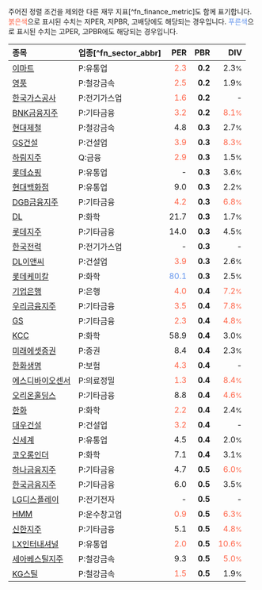 주어진 정렬 조건을 제외한 다른 재무 지표[^fn_finance_metric]도 함께 표기합니다. <span style="color:tomato">붉은색</span>으로 표시된 수치는 저PER, 저PBR, 고배당에도 해당되는 경우입니다. <span style="color:cornflowerblue">푸른색</span>으로 표시된 수치는 고PER, 고PBR에도 해당되는 경우입니다.

| **종목** | **업종**[^fn_sector_abbr] | **PER** | **PBR** | **DIV** |
| :--- | :--- | --: | --: | --: |
| [이마트](/139480/) | P:유통업 | <span style="color:tomato">2.3</span> | **0.2** | 2.3<small>%</small> |
| [영풍](/000670/) | P:철강금속 | <span style="color:tomato">2.5</span> | **0.2** | 1.9<small>%</small> |
| [한국가스공사](/036460/) | P:전기가스업 | <span style="color:tomato">1.6</span> | **0.2** | - |
| [BNK금융지주](/138930/) | P:기타금융 | <span style="color:tomato">3.2</span> | **0.2** | <span style="color:tomato">8.1<small>%</small></span> |
| [현대제철](/004020/) | P:철강금속 | 4.8 | **0.3** | 2.7<small>%</small> |
| [GS건설](/006360/) | P:건설업 | <span style="color:tomato">3.9</span> | **0.3** | <span style="color:tomato">8.3<small>%</small></span> |
| [하림지주](/003380/) | Q:금융 | <span style="color:tomato">2.9</span> | **0.3** | 1.5<small>%</small> |
| [롯데쇼핑](/023530/) | P:유통업 | - | **0.3** | 3.6<small>%</small> |
| [현대백화점](/069960/) | P:유통업 | 9.0 | **0.3** | 2.2<small>%</small> |
| [DGB금융지주](/139130/) | P:기타금융 | <span style="color:tomato">4.2</span> | **0.3** | <span style="color:tomato">6.8<small>%</small></span> |
| [DL](/000210/) | P:화학 | 21.7 | **0.3** | 1.7<small>%</small> |
| [롯데지주](/004990/) | P:기타금융 | 14.0 | **0.3** | 4.5<small>%</small> |
| [한국전력](/015760/) | P:전기가스업 | - | **0.3** | - |
| [DL이앤씨](/375500/) | P:건설업 | <span style="color:tomato">3.9</span> | **0.3** | 2.6<small>%</small> |
| [롯데케미칼](/011170/) | P:화학 | <span style="color:cornflowerblue">80.1</span> | **0.3** | 2.5<small>%</small> |
| [기업은행](/024110/) | P:은행 | <span style="color:tomato">4.0</span> | **0.4** | <span style="color:tomato">7.2<small>%</small></span> |
| [우리금융지주](/316140/) | P:기타금융 | <span style="color:tomato">3.5</span> | **0.4** | <span style="color:tomato">7.8<small>%</small></span> |
| [GS](/078930/) | P:기타금융 | <span style="color:tomato">2.3</span> | **0.4** | <span style="color:tomato">4.8<small>%</small></span> |
| [KCC](/002380/) | P:화학 | 58.9 | **0.4** | 3.0<small>%</small> |
| [미래에셋증권](/006800/) | P:증권 | 8.4 | **0.4** | 2.3<small>%</small> |
| [한화생명](/088350/) | P:보험 | <span style="color:tomato">4.3</span> | **0.4** | - |
| [에스디바이오센서](/137310/) | P:의료정밀 | <span style="color:tomato">1.3</span> | **0.4** | <span style="color:tomato">8.4<small>%</small></span> |
| [오리온홀딩스](/001800/) | P:기타금융 | 8.8 | **0.4** | <span style="color:tomato">4.6<small>%</small></span> |
| [한화](/000880/) | P:화학 | <span style="color:tomato">2.2</span> | **0.4** | 2.4<small>%</small> |
| [대우건설](/047040/) | P:건설업 | <span style="color:tomato">3.2</span> | **0.4** | - |
| [신세계](/004170/) | P:유통업 | 4.5 | **0.4** | 2.0<small>%</small> |
| [코오롱인더](/120110/) | P:화학 | 7.1 | **0.4** | 3.1<small>%</small> |
| [하나금융지주](/086790/) | P:기타금융 | 4.7 | **0.5** | <span style="color:tomato">6.0<small>%</small></span> |
| [한국금융지주](/071050/) | P:기타금융 | 6.0 | **0.5** | 3.5<small>%</small> |
| [LG디스플레이](/034220/) | P:전기전자 | - | **0.5** | - |
| [HMM](/011200/) | P:운수창고업 | <span style="color:tomato">0.9</span> | **0.5** | <span style="color:tomato">6.3<small>%</small></span> |
| [신한지주](/055550/) | P:기타금융 | 5.1 | **0.5** | <span style="color:tomato">4.8<small>%</small></span> |
| [LX인터내셔널](/001120/) | P:유통업 | <span style="color:tomato">2.0</span> | **0.5** | <span style="color:tomato">10.6<small>%</small></span> |
| [세아베스틸지주](/001430/) | P:철강금속 | 9.3 | **0.5** | <span style="color:tomato">5.0<small>%</small></span> |
| [KG스틸](/016380/) | P:철강금속 | <span style="color:tomato">1.5</span> | **0.5** | 1.9<small>%</small> |